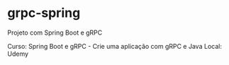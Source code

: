 # grpc-spring
Projeto com Spring Boot e gRPC

Curso: Spring Boot e gRPC - Crie uma aplicação com gRPC e Java
Local: Udemy
